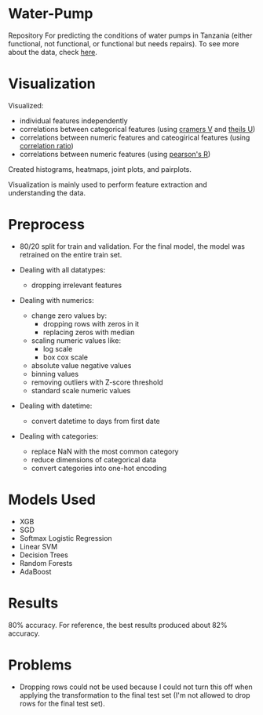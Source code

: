 # Water-Pump

Repository For predicting the conditions of water pumps in Tanzania (either functional, not functional, or functional but needs repairs). To see more about the data, check [here](https://github.com/JinLi711/Water-Pump/blob/master/Context.txt).


# Visualization

Visualized:

  * individual features independently 
  * correlations between categorical features (using [cramers V](https://en.wikipedia.org/wiki/Cram%C3%A9r%27s_V) and [theils U](https://en.wikipedia.org/wiki/Uncertainty_coefficient))
  * correlations between numeric features and cateogirical features (using [correlation ratio](https://en.wikipedia.org/wiki/Correlation_ratio))
  * correlations between numeric features (using [pearson's R](https://en.wikipedia.org/wiki/Pearson_correlation_coefficient))
  
Created histograms, heatmaps, joint plots, and pairplots.

Visualization is mainly used to perform feature extraction and understanding the data.

# Preprocess

  * 80/20 split for train and validation. For the final model, the model was retrained on the entire train set.

  * Dealing with all datatypes:
      * dropping irrelevant features
  * Dealing with numerics:
      * change zero values by:
          * dropping rows with zeros in it
          * replacing zeros with median
      * scaling numeric values like:
          * log scale
          * box cox scale
      * absolute value negative values
      * binning values
      * removing outliers with Z-score threshold
      * standard scale numeric values

  * Dealing with datetime:
      * convert datetime to days from first date

  * Dealing with categories:
      * replace NaN with the most common category
      * reduce dimensions of categorical data
      * convert categories into one-hot encoding

# Models Used

  * XGB
  * SGD
  * Softmax Logistic Regression
  * Linear SVM
  * Decision Trees
  * Random Forests
  * AdaBoost

# Results

80% accuracy. For reference, the best results produced about 82% accuracy.

# Problems

  * Dropping rows could not be used because I could not turn this off when applying the transformation to the final test set (I'm not allowed to drop rows for the final test set).
